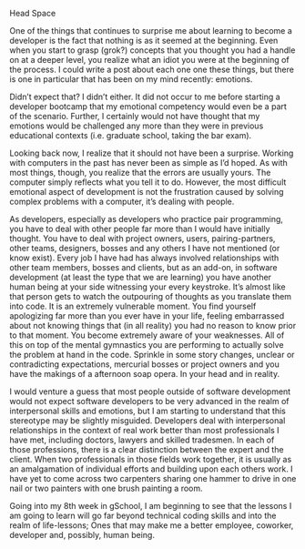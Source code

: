Head Space

One of the things that continues to surprise me about learning to become a developer is the fact
that nothing is as it seemed at the beginning.  Even when you start to grasp (grok?) concepts that
you thought you had a handle on at a deeper level, you realize what an idiot you were at the beginning
of the process.  I could write a post about each one one these things, but there is one in particular
that has been on my mind recently: emotions.

Didn’t expect that?  I didn’t either.  It did not occur to me before starting a developer bootcamp that
my emotional competency would even be a part of the scenario. Further, I certainly would not have thought
that my emotions would be challenged any more than they were in previous educational contexts (i.e. graduate
school, taking the bar exam).

Looking back now, I realize that it should not have been a surprise. Working with computers in the past has
never been as simple as I’d hoped.  As with most things, though, you realize that the errors are usually yours.
The computer simply reflects what you tell it to do. However, the most difficult emotional aspect of development
is not the frustration caused by solving complex problems with a computer, it’s dealing with people.

As developers, especially as developers who practice pair programming, you have to deal with other people far more
than I would have initially thought.  You have to deal with project owners, users, pairing-partners, other teams,
designers, bosses and any others I have not mentioned (or know exist). Every job I have had has always involved
relationships with other team members, bosses and clients, but as an add-on, in software development (at least the
type that we are learning) you have another human being at your side witnessing your every keystroke. It’s almost
like that person gets to watch the outpouring of thoughts as you translate them into code.  It is an extremely
vulnerable moment.  You find yourself apologizing far more than you ever have in your life, feeling embarrassed
about not knowing things that (in all reality) you had no reason to know prior to that moment.  You become extremely
aware of your weaknesses. All of this on top of the mental gymnastics you are performing to actually solve the problem
at hand in the code. Sprinkle in some story changes, unclear or contradicting expectations, mercurial bosses or project
owners and you have the makings of a afternoon soap opera. In your head and in reality.

I would venture a guess that most people outside of software development would not expect software developers to be very
advanced in the realm of interpersonal skills and emotions, but I am starting to understand that this stereotype may be
slightly misguided. Developers deal with interpersonal relationships in the context of real work better than most
professionals I have met, including doctors, lawyers and skilled tradesmen.  In each of those professions, there is a
clear distinction between the expert and the client. When two professionals in those fields work together, it is usually
as an amalgamation of individual efforts and building upon each others work.  I have yet to come across two carpenters
sharing one hammer to drive in one nail or two painters with one brush painting a room.

Going into my 8th week in gSchool, I am beginning to see that the lessons I am going to learn will go far beyond technical
coding skills and into the realm of life-lessons; Ones that may make me a better employee, coworker, developer and,
possibly, human being.

